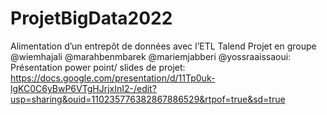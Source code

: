 # ProjetBigData2022
Alimentation d’un entrepôt de données avec l’ETL Talend
Projet en groupe @wiemhajali @marahbenmbarek @mariemjabberi @yossraaissaoui:
Présentation power point/ slides de projet:
https://docs.google.com/presentation/d/11Tp0uk-lgKC0C6yBwP6VTgHJrjxInI2-/edit?usp=sharing&ouid=110235776382867886529&rtpof=true&sd=true

